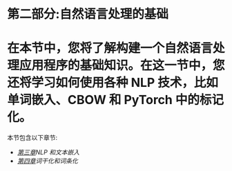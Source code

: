

# 第二部分:自然语言处理的基础

# 在本节中，您将了解构建一个自然语言处理应用程序的基础知识。在这一节中，您还将学习如何使用各种 NLP 技术，比如单词嵌入、CBOW 和 PyTorch 中的标记化。

本节包含以下章节:

*   [*第三章*](B12365_03_Final_JC_ePub.xhtml#_idTextAnchor051)*NLP 和文本嵌入*
*   [*第四章*](B12365_04_Final_JC_ePub.xhtml#_idTextAnchor070)*词干化和词条化*
